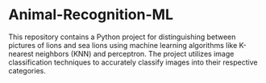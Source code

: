 # Animal-Recognition-ML
This repository contains a Python project for distinguishing between pictures of lions and sea lions using machine learning algorithms like K-nearest neighbors (KNN) and perceptron. The project utilizes image classification techniques to accurately classify images into their respective categories.
